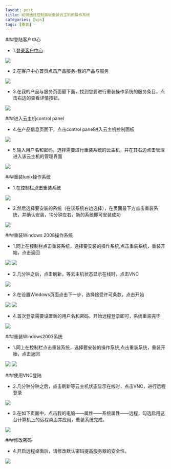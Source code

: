 ```yaml
---
layout: post
title: 如何通过控制面板重装云主机的操作系统
categories: [vps]
tags: [重装]
---
```

###登陆客户中心

* 1.[登录客户中心](http://portal.51hosting.com)

![](http://ww4.sinaimg.cn/large/a74e55b4jw1dz9lo1y495j.jpg)

* 2.在客户中心首页点击产品服务-我的产品与服务

![](http://ww1.sinaimg.cn/large/a74ecc4cjw1dz9lrywt8wj.jpg)

* 3.在我的产品与服务页面最下面，找到您要进行重装操作系统的服务条目，点击右边的查看详情按钮。

![](http://ww4.sinaimg.cn/large/a74eed94jw1dz9lsqp4k3j.jpg)

###进入云主机control panel

* 4.在产品信息页面下，点击control panel进入云主机控制面板

![](http://ww2.sinaimg.cn/large/a74ecc4cjw1dz9lwv17kwj.jpg)

* 5.输入用户名和密码，选择需要进行重装系统的云主机，并在其右边点击管理进入该云主机的管理界面

![](http://ww3.sinaimg.cn/large/a74eed94jw1dz9lxermurj.jpg)

###重装lunix操作系统

* 1.在控制栏点击重装系统

![](http://ww4.sinaimg.cn/large/a74e55b4jw1dz9m0fosr5j.jpg)

* 2.然后选择要安装的系统（在该系统右边选择），在页面最下方点击重装系统，并确认安装，10分钟左右，新的系统即可安装成功

![](http://ww1.sinaimg.cn/large/a74ecc4cjw1dz9mdanp0bj.jpg)

###重装Windows 2008操作系统
* 1.同上在控制栏点击重装系统，选择要安装的操作系统,点击重装系统，重装开始，点击返回

![](http://ww4.sinaimg.cn/large/a74e55b4jw1dz9m0fosr5j.jpg)
![](http://ww4.sinaimg.cn/large/a74eed94jw1dz9mjb7iooj.jpg)

* 2.几分钟之后，点击刷新，等云主机状态显示在线时，点击VNC

![](http://ww4.sinaimg.cn/large/a74ecc4cjw1dz9mltqiarj.jpg)

* 3.在设置Windows页面点击下一步，选择接受许可条款，点击开始

![](http://ww2.sinaimg.cn/large/a74eed94jw1dz9n5fzc8oj.jpg)
![](http://ww4.sinaimg.cn/large/a74e55b4jw1dz9n6lsx0nj.jpg)

* 4.首次登录需要设置新的用户名和密码，开始远程登录即可，系统重装完毕

![](http://ww3.sinaimg.cn/large/a74ecc4cjw1dz9n82qxvgj.jpg)

###重装Windows2003系统

* 1.同上在控制栏点击重装系统，选择要安装的操作系统,点击重装系统，重装开始，点击返回

![](http://ww4.sinaimg.cn/large/a74e55b4jw1dz9m0fosr5j.jpg)
![](http://ww4.sinaimg.cn/large/a74eed94jw1dz9mjb7iooj.jpg)

###使用VNC登陆

* 2.几分钟分钟之后，点击刷新等云主机状态显示在线时，点击VNC，进行远程登录

![](http://ww4.sinaimg.cn/large/a74ecc4cjw1dz9mltqiarj.jpg)


* 3.在如下页面中，点击我的电脑——属性——系统属性——远程，勾选启用这台计算机上的远程桌面并应用，重装系统完成。

![](http://ww4.sinaimg.cn/large/a74eed94jw1dz9ne07hlxj.jpg)

###修改密码

* 4.开启远程桌面后，请修改默认密码提高服务器的安全性。

![](http://ww4.sinaimg.cn/large/a74e55b4jw1dz9nfnw8xzj.jpg)

